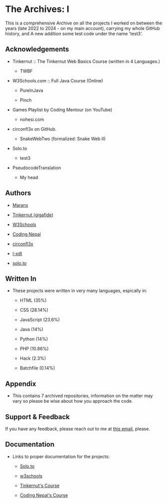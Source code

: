 
# The Archives: I

This is a comprehensive Archive on all the projects I worked on between the years (late 2022 to 2024 - on my main account), carrying my whole GitHub history, and A new addition some test code under the name 'test3'.


## Acknowledgements

- Tinkernut :: The Tinkernut Web Basics Course (written in 4 Languages.)

    - TWBF

- W3Schools.com :: Full Java Course (Online)

    - PureInJava

    - Pinch

- Games Playlist by Coding Mentour (on YouTube)

    - nohesi.com

- circonfl3x on GitHub.

    - SnakeWebTwo (formalized: Snake Web II)

- Solo.to

    - test3

- PseudocodeTranslation

    - My head

## Authors

- [Maranx](https://www.github.com/avunii)

- [Tinkernut (gigafide)](https://www.youtube.com/@Tinkernut)

- [W3Schools](https://www.w3schools.com/)

- [Coding Nepal](https://www.youtube.com/@CodingNepal)

- [circonfl3x](https://www.github.com/circonfl3x)

- [l-xdt](https://www.github.com/l-xdt)

- [solo.to](https://solo.to)

## Written In

- These projects were written in very many languages, espically in:

    - HTML (35%)

    - CSS (28.14%)

    - JavaScript (23.6%)

    - Java (14%)

    - Python (14%)

    - PHP (10.86%)

    - Hack (2.3%)

    - Batchfile (0.14%)

## Appendix

- This contains 7 archived repositories, information on the matter may vary so please be wise about how you approach the code.


## Support & Feedback

If you have any feedback, please reach out to me at [this email](mailto:avunii@hotmail.com), please.


## Documentation

- Links to proper documentation for the projects:


    - [Solo.to](https://solo.to)

    - [w3schools](https://www.w3schools.com/java/default.asp)

    - [Tinkernut's Course](https://solo.to)

    - [Coding Nepal's Course](https://www.youtube.com/watch?v=OORUHkgg4IM&list=PLpwngcHZlPadAbdD_sFE_moH6RjgaTFCw)

